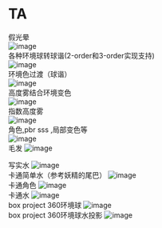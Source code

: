# TA
假光晕<br>
![image](https://github.com/whisperlin/TA/blob/master/pic/sun.png)<br>
各种环境球转球谐(2-order和3-order实现支持)<br>
![image](https://github.com/whisperlin/TA/blob/master/pic/shtool.png)<br>
环境色过渡（球谐）<br>
![image](https://github.com/whisperlin/TA/blob/master/pic/env.jpg)<br>
高度雾结合环境变色<br>
![image](https://github.com/whisperlin/TA/blob/master/pic/height_fog.png)<br>
指数高度雾<br>
![image](https://github.com/whisperlin/TA/blob/master/pic/fog7.png)<br>
角色,pbr sss ,局部变色等<br>
![image](https://github.com/whisperlin/TA/blob/master/pic/role.png)<br>
毛发
![image](https://github.com/whisperlin/TA/blob/master/pic/fur.png)<br>

写实水
![image](https://github.com/whisperlin/TA/blob/master/pic/water.png)<br>
卡通简单水（参考妖精的尾巴）
![image](https://github.com/whisperlin/TA/blob/master/pic/waterSimple.png)<br>
卡通角色
![image](https://github.com/whisperlin/TA/blob/master/pic/ct1.png)<br>
卡通水
![image](https://github.com/whisperlin/TA/blob/master/pic/ct2.png)<br>
box project 360环境球
![image](https://github.com/whisperlin/TA/blob/master/pic/boxproject.png)<br>
box project 360环境球水投影
![image](https://github.com/whisperlin/TA/blob/master/pic/boxproject2.png)<br>

 
